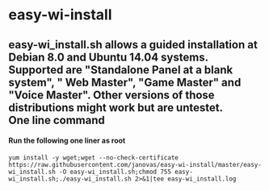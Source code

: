 # easy-wi-install
easy-wi_install.sh allows a guided installation at Debian 8.0 and Ubuntu 14.04 systems. Supported are "Standalone Panel at a blank system", " Web Master", "Game Master" and "Voice Master". Other versions of those distributions might work but are untestet.
<br>
One line command
----------------
#### Run the following one liner as root
```
yum install -y wget;wget --no-check-certificate https://raw.githubusercontent.com/janovas/easy-wi-install/master/easy-wi_install.sh -O easy-wi_install.sh;chmod 755 easy-wi_install.sh;./easy-wi_install.sh 2>&1|tee easy-wi_install.log
```
